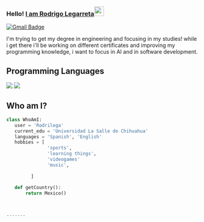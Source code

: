 ### Hello! [I am Rodrigo Legarreta](https://www.youtube.com/channel/UCietjxpksncMdOUkycv5nqA)<img src="https://media.giphy.com/media/hvRJCLFzcasrR4ia7z/giphy.gif" width="25px">

[![Gmail Badge](https://img.shields.io/badge/-rodrigols1011@gmail.com-c14438?style=flat-square&logo=Gmail&logoColor=white&link=mailto:asterp04@gmail.com)](mailto:asterp04@gmail.com) 

I'm trying to get my degree in engineering and focusing in my studies! while i get there i'll be working on different certificates and improving my programming knowledge, i want to focus in AI and in software development.

## Programming Languages
 <img src = 'https://img.shields.io/badge/python-3670A0?style=for-the-badge&logo=python&logoColor=ffdd54'/>
 <img src = 'https://img.shields.io/badge/html5-%23E34F26.svg?style=for-the-badge&logo=html5&logoColor=white'/>
 
 ## Who am I?
 ```python
 class WhoAmI:
 	user = 'Rodrilega'
	current_edu = 'Universidad La Salle de Chihuahua'
	languages = 'Spanish', 'English'
	hobbies = [
				'sports',
				'learning things',
				'videogames'
				'music',
        			
	  	  ]
	
	def getCountry():
		return Mexico()

	
 
 -------

